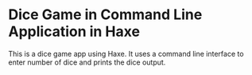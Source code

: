 # Dice Game in Command Line Application in Haxe 

This is a dice game app using Haxe. It uses a command line interface to enter number of dice and prints the dice output.